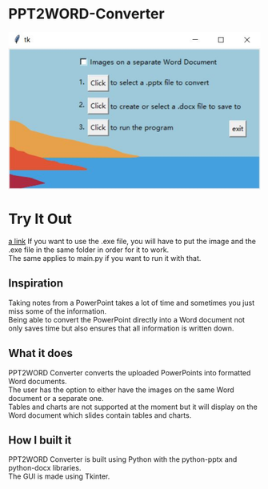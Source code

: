 # PPT2WORD-Converter
![GUI](view.JPG)
# Try It Out
[a link](https://github.com/kevinchen220/PPT2WORD-Converter)
If you want to use the .exe file, you will have to put the image and the .exe file in the same folder in order for it to work. \
The same applies to main.py if you want to run it with that.
## Inspiration
Taking notes from a PowerPoint takes a lot of time and sometimes you just miss some of the information. \
Being able to convert the PowerPoint directly into a Word document not only saves time but also ensures that all information is written down.
## What it does
PPT2WORD Converter converts the uploaded PowerPoints into formatted Word documents. \
The user has the option to either have the images on the same Word document or a separate one. \
Tables and charts are not supported at the moment but it will display on the Word document which slides contain tables and charts.
## How I built it
PPT2WORD Converter is built using Python with the python-pptx and python-docx libraries. \
The GUI is made using Tkinter. 

